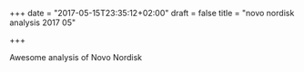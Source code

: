 +++
date = "2017-05-15T23:35:12+02:00"
draft = false
title = "novo nordisk analysis 2017 05"

+++

Awesome analysis of Novo Nordisk